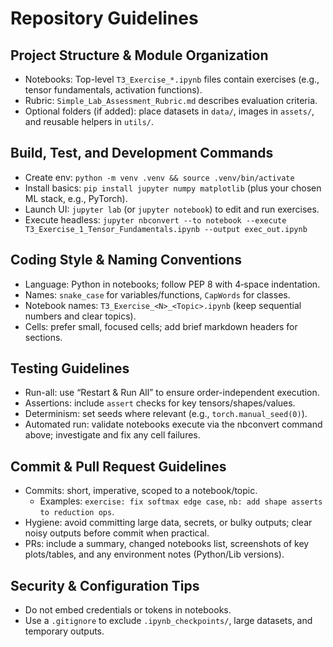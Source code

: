 # Repository Guidelines

## Project Structure & Module Organization
- Notebooks: Top-level `T3_Exercise_*.ipynb` files contain exercises (e.g., tensor fundamentals, activation functions).
- Rubric: `Simple_Lab_Assessment_Rubric.md` describes evaluation criteria.
- Optional folders (if added): place datasets in `data/`, images in `assets/`, and reusable helpers in `utils/`.

## Build, Test, and Development Commands
- Create env: `python -m venv .venv && source .venv/bin/activate`
- Install basics: `pip install jupyter numpy matplotlib` (plus your chosen ML stack, e.g., PyTorch).
- Launch UI: `jupyter lab` (or `jupyter notebook`) to edit and run exercises.
- Execute headless: `jupyter nbconvert --to notebook --execute T3_Exercise_1_Tensor_Fundamentals.ipynb --output exec_out.ipynb`

## Coding Style & Naming Conventions
- Language: Python in notebooks; follow PEP 8 with 4‑space indentation.
- Names: `snake_case` for variables/functions, `CapWords` for classes.
- Notebook names: `T3_Exercise_<N>_<Topic>.ipynb` (keep sequential numbers and clear topics).
- Cells: prefer small, focused cells; add brief markdown headers for sections.

## Testing Guidelines
- Run-all: use “Restart & Run All” to ensure order-independent execution.
- Assertions: include `assert` checks for key tensors/shapes/values.
- Determinism: set seeds where relevant (e.g., `torch.manual_seed(0)`).
- Automated run: validate notebooks execute via the nbconvert command above; investigate and fix any cell failures.

## Commit & Pull Request Guidelines
- Commits: short, imperative, scoped to a notebook/topic.
  - Examples: `exercise: fix softmax edge case`, `nb: add shape asserts to reduction ops`.
- Hygiene: avoid committing large data, secrets, or bulky outputs; clear noisy outputs before commit when practical.
- PRs: include a summary, changed notebooks list, screenshots of key plots/tables, and any environment notes (Python/Lib versions).

## Security & Configuration Tips
- Do not embed credentials or tokens in notebooks.
- Use a `.gitignore` to exclude `.ipynb_checkpoints/`, large datasets, and temporary outputs.
